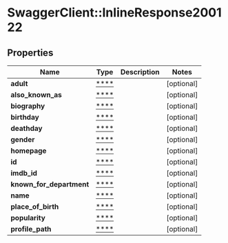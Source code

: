 # SwaggerClient::InlineResponse200122

## Properties
Name | Type | Description | Notes
------------ | ------------- | ------------- | -------------
**adult** | [****](.md) |  | [optional] 
**also_known_as** | [****](.md) |  | [optional] 
**biography** | [****](.md) |  | [optional] 
**birthday** | [****](.md) |  | [optional] 
**deathday** | [****](.md) |  | [optional] 
**gender** | [****](.md) |  | [optional] 
**homepage** | [****](.md) |  | [optional] 
**id** | [****](.md) |  | [optional] 
**imdb_id** | [****](.md) |  | [optional] 
**known_for_department** | [****](.md) |  | [optional] 
**name** | [****](.md) |  | [optional] 
**place_of_birth** | [****](.md) |  | [optional] 
**popularity** | [****](.md) |  | [optional] 
**profile_path** | [****](.md) |  | [optional] 

